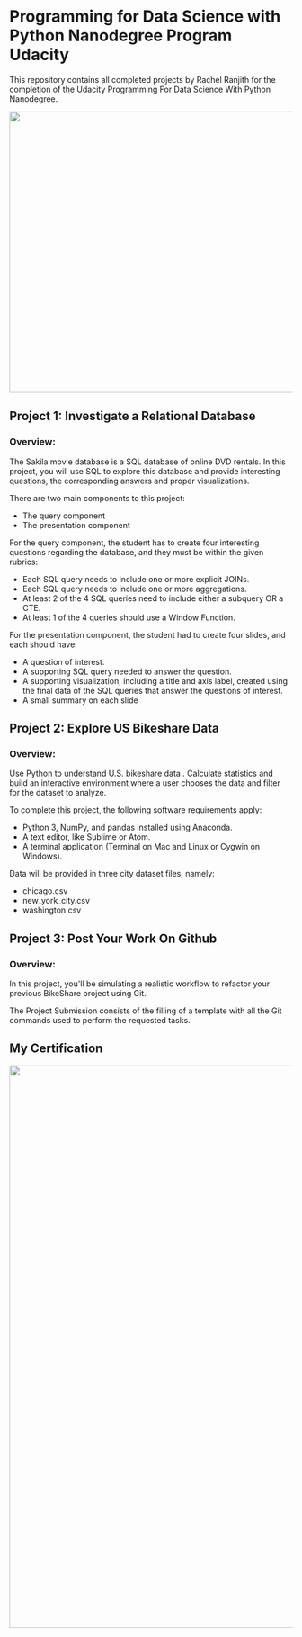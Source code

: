 # Programming for Data Science with Python Nanodegree Program Udacity

This repository contains all completed projects by Rachel Ranjith for the completion of the Udacity Programming For Data Science With Python Nanodegree.

<img width = "1000" height = "500" src = "https://user-images.githubusercontent.com/100713635/159885687-7d9bde37-e167-40c9-b819-a99af542c44d.png">

## Project 1: Investigate a Relational Database



### Overview:

The Sakila movie database is a SQL database of online DVD rentals. In this project, you will use SQL to explore this database and provide interesting questions, the corresponding answers and proper visualizations.

There are two main components to this project:
* The query component
* The presentation component

For the query component, the student has to create four interesting questions regarding the database, and they must be within the given rubrics:
* Each SQL query needs to include one or more explicit JOINs.
* Each SQL query needs to include one or more aggregations.
* At least 2 of the 4 SQL queries need to include either a subquery OR a CTE.
* At least 1 of the 4 queries should use a Window Function.

For the presentation component, the student had to create four slides, and each should have:
* A question of interest.
* A supporting SQL query needed to answer the question.
* A supporting visualization, including a title and axis label, created using the final data of the SQL queries that answer the questions of interest.
* A small summary on each slide

## Project 2: Explore US Bikeshare Data




### Overview:

Use Python to understand U.S. bikeshare data . Calculate statistics and build an interactive environment where a user chooses the data and filter for the dataset to analyze.

To complete this project, the following software requirements apply:
* Python 3, NumPy, and pandas installed using Anaconda.
* A text editor, like Sublime or Atom.
* A terminal application (Terminal on Mac and Linux or Cygwin on Windows).

Data will be provided in three city dataset files, namely:
* chicago.csv
* new_york_city.csv
* washington.csv

## Project 3: Post Your Work On Github



### Overview:

In this project, you'll be simulating a realistic workflow to refactor your previous BikeShare project using Git.

The Project Submission consists of the filling of a template with all the Git commands used to perform the requested tasks.

## My Certification

<img width = "1000" src = "https://user-images.githubusercontent.com/100713635/159890107-72a4537a-462a-402a-ac54-f6b6291a75a9.jpg">
